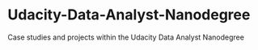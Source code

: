# Udacity-Data-Analyst-Nanodegree
Case studies and projects within the Udacity Data Analyst Nanodegree 
